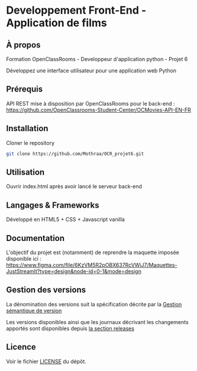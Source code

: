 # Developpement Front-End - Application de films

## À propos

Formation OpenClassRooms - Developpeur d'application python - Projet 6

Développez une interface utilisateur pour une application web Python


## Prérequis

API REST mise à disposition par OpenClassRooms pour le back-end :
https://github.com/OpenClassrooms-Student-Center/OCMovies-API-EN-FR

## Installation

Cloner le repository
```bash
git clone https://github.com/Mothraa/OCR_projet6.git
```

## Utilisation

Ouvrir index.html après avoir lancé le serveur back-end


## Langages & Frameworks

Développé en HTML5 + CSS + Javascript vanilla


## Documentation

L'objectif du projet est (notamment) de reprendre la maquette imposée disponible ici :
https://www.figma.com/file/6KzVM5R2pOBX637RcVWjJ7/Maquettes-JustStreamIt?type=design&node-id=0-1&mode=design


## Gestion des versions

La dénomination des versions suit la spécification décrite par la [Gestion sémantique de version](https://semver.org/lang/fr/)

Les versions disponibles ainsi que les journaux décrivant les changements apportés sont disponibles depuis [la section releases](https://github.com/Mothraa/OCR_projet4/releases)

## Licence

Voir le fichier [LICENSE](./LICENSE.md) du dépôt.